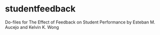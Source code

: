 # studentfeedback
Do-files for The Effect of Feedback on Student Performance by Esteban M. Aucejo and Kelvin K. Wong

